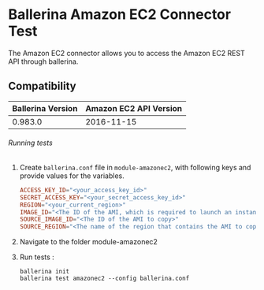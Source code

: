 # Ballerina Amazon EC2 Connector Test

The Amazon EC2 connector allows you to access the Amazon EC2 REST API through ballerina.

## Compatibility
| Ballerina Version | Amazon EC2 API Version |
|-------------------|----------------------  |
| 0.983.0           | 2016-11-15             |

###### Running tests

1. Create `ballerina.conf` file in `module-amazonec2`, with following keys and provide values for the variables.
    
    ```.conf
    ACCESS_KEY_ID="<your_access_key_id>"
    SECRET_ACCESS_KEY="<your_secret_access_key_id>"
    REGION="<your_current_region>"
    IMAGE_ID="<The ID of the AMI, which is required to launch an instance>"
    SOURCE_IMAGE_ID="<The ID of the AMI to copy>"
    SOURCE_REGION="<The name of the region that contains the AMI to copy>"
    ```
2. Navigate to the folder module-amazonec2

3. Run tests :

    ```ballerina
    ballerina init
    ballerina test amazonec2 --config ballerina.conf
    ```
```